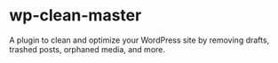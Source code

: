 # wp-clean-master
A plugin to clean and optimize your WordPress site by removing drafts, trashed posts, orphaned media, and more.

